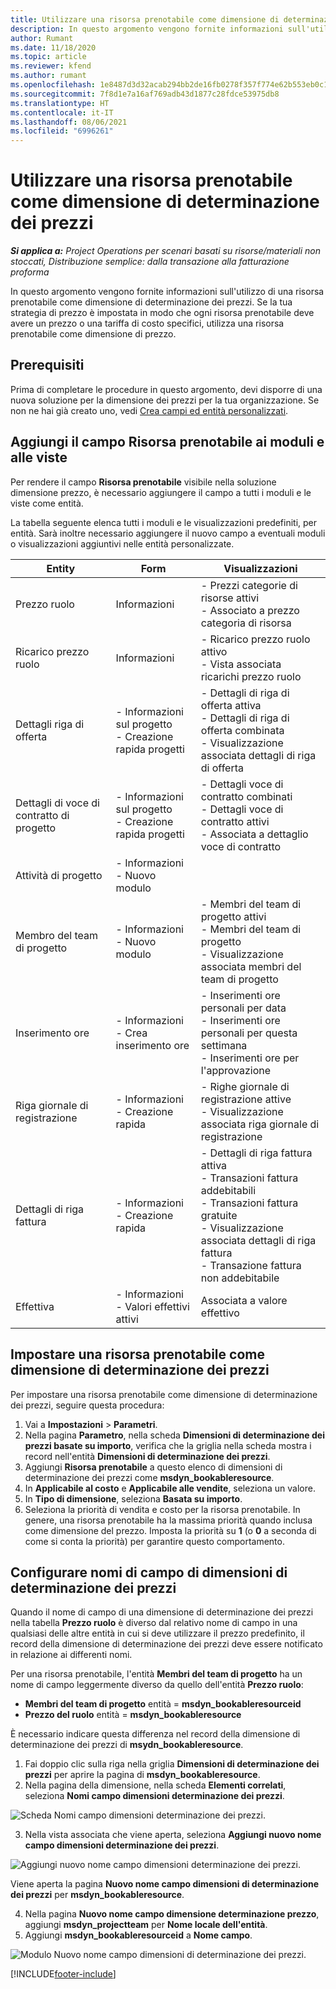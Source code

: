 ```yaml
---
title: Utilizzare una risorsa prenotabile come dimensione di determinazione dei prezzi
description: In questo argomento vengono fornite informazioni sull'utilizzo di una risorsa prenotabile come dimensione di determinazione dei prezzi.
author: Rumant
ms.date: 11/18/2020
ms.topic: article
ms.reviewer: kfend
ms.author: rumant
ms.openlocfilehash: 1e8487d3d32acab294bb2de16fb0278f357f774e62b553eb0c1ebd5b6246e332
ms.sourcegitcommit: 7f8d1e7a16af769adb43d1877c28fdce53975db8
ms.translationtype: HT
ms.contentlocale: it-IT
ms.lasthandoff: 08/06/2021
ms.locfileid: "6996261"
---
```

# <a name="use-a-bookable-resource-as-a-pricing-dimension"></a>Utilizzare una risorsa prenotabile come dimensione di determinazione dei prezzi

 _**Si applica a:** Project Operations per scenari basati su risorse/materiali non stoccati, Distribuzione semplice: dalla transazione alla fatturazione proforma_ 

In questo argomento vengono fornite informazioni sull'utilizzo di una risorsa prenotabile come dimensione di determinazione dei prezzi. Se la tua strategia di prezzo è impostata in modo che ogni risorsa prenotabile deve avere un prezzo o una tariffa di costo specifici, utilizza una risorsa prenotabile come dimensione di prezzo.

## <a name="prerequisites"></a>Prerequisiti
Prima di completare le procedure in questo argomento, devi disporre di una nuova soluzione per la dimensione dei prezzi per la tua organizzazione. Se non ne hai già creato uno, vedi [Crea campi ed entità personalizzati](../pricing-costing/create-custom-fields-entities-pricing-dimensions.md).

## <a name="add-the-bookable-resource-field-to-forms-and-views"></a>Aggiungi il campo Risorsa prenotabile ai moduli e alle viste
Per rendere il campo **Risorsa prenotabile** visibile nella soluzione dimensione prezzo, è necessario aggiungere il campo a tutti i moduli e le viste come entità.

La tabella seguente elenca tutti i moduli e le visualizzazioni predefiniti, per entità. Sarà inoltre necessario aggiungere il nuovo campo a eventuali moduli o visualizzazioni aggiuntivi nelle entità personalizzate.

|   Entity        | Form   |Visualizzazioni        |
| ------------------------------|---------------------------------|----------------------------------|
|  Prezzo ruolo| Informazioni | - Prezzi categorie di risorse attivi<br> - Associato a prezzo categoria di risorsa |
|  Ricarico prezzo ruolo| Informazioni| - Ricarico prezzo ruolo attivo<br>- Vista associata ricarichi prezzo ruolo |
|  Dettagli riga di offerta| - Informazioni sul progetto<br>- Creazione rapida progetti| - Dettagli di riga di offerta attiva<br>- Dettagli di riga di offerta combinata<br>- Visualizzazione associata dettagli di riga di offerta |
|  Dettagli di voce di contratto di progetto| - Informazioni sul progetto<br>- Creazione rapida progetti| - Dettagli voce di contratto combinati<br>- Dettagli voce di contratto attivi<br>- Associata a dettaglio voce di contratto |
|  Attività di progetto| - Informazioni<br>- Nuovo modulo| &nbsp; |
|  Membro del team di progetto| - Informazioni<br>- Nuovo modulo| - Membri del team di progetto attivi<br>- Membri del team di progetto<br>- Visualizzazione associata membri del team di progetto |
|  Inserimento ore| - Informazioni<br>- Crea inserimento ore| - Inserimenti ore personali per data<br>- Inserimenti ore personali per questa settimana<br>- Inserimenti ore per l'approvazione|
|  Riga giornale di registrazione| - Informazioni<br>- Creazione rapida| - Righe giornale di registrazione attive<br>- Visualizzazione associata riga giornale di registrazione |
|  Dettagli di riga fattura| - Informazioni<br>- Creazione rapida| - Dettagli di riga fattura attiva<br>- Transazioni fattura addebitabili<br>- Transazioni fattura gratuite<br>- Visualizzazione associata dettagli di riga fattura <br>- Transazione fattura non addebitabile|
|  Effettiva| - Informazioni<br>- Valori effettivi attivi| Associata a valore effettivo |

## <a name="set-up-a-bookable-resource-as-a-pricing-dimension"></a>Impostare una risorsa prenotabile come dimensione di determinazione dei prezzi
Per impostare una risorsa prenotabile come dimensione di determinazione dei prezzi, seguire questa procedura:

1. Vai a **Impostazioni** > **Parametri**. 
2. Nella pagina **Parametro**, nella scheda **Dimensioni di determinazione dei prezzi basate su importo**, verifica che la griglia nella scheda mostra i record nell'entità **Dimensioni di determinazione dei prezzi**. 
2. Aggiungi **Risorsa prenotabile** a questo elenco di dimensioni di determinazione dei prezzi come **msdyn_bookableresource**. 
3. In **Applicabile al costo** e **Applicabile alle vendite**, seleziona un valore.
4. In **Tipo di dimensione**, seleziona **Basata su importo**. 
5. Seleziona la priorità di vendita e costo per la risorsa prenotabile. In genere, una risorsa prenotabile ha la massima priorità quando inclusa come dimensione del prezzo. Imposta la priorità su **1** (o **0** a seconda di come si conta la priorità) per garantire questo comportamento.

## <a name="set-up-pricing-dimension-field-names"></a>Configurare nomi di campo di dimensioni di determinazione dei prezzi

Quando il nome di campo di una dimensione di determinazione dei prezzi nella tabella **Prezzo ruolo** è diverso dal relativo nome di campo in una qualsiasi delle altre entità in cui si deve utilizzare il prezzo predefinito, il record della dimensione di determinazione dei prezzi deve essere notificato in relazione ai differenti nomi.  

Per una risorsa prenotabile, l'entità **Membri del team di progetto** ha un nome di campo leggermente diverso da quello dell'entità **Prezzo ruolo**: 

 - **Membri del team di progetto** entità = **msdyn_bookableresourceid**
 - **Prezzo del ruolo** entità = **msdyn_bookableresource**

È necessario indicare questa differenza nel record della dimensione di determinazione dei prezzi di **msydn_bookableresource**.

1. Fai doppio clic sulla riga nella griglia **Dimensioni di determinazione dei prezzi** per aprire la pagina di **msdyn_bookableresource**.
2. Nella pagina della dimensione, nella scheda **Elementi correlati**, seleziona **Nomi campo dimensioni determinazione dei prezzi**.

  ![Scheda Nomi campo dimensioni determinazione dei prezzi.](media/PD-fieldname.png)

3. Nella vista associata che viene aperta, seleziona **Aggiungi nuovo nome campo dimensioni determinazione dei prezzi**.

  ![Aggiungi nuovo nome campo dimensioni determinazione dei prezzi.](media/Add-NewPD-fieldname.png)

  Viene aperta la pagina **Nuovo nome campo dimensioni di determinazione dei prezzi** per **msdyn_bookableresource**. 

4. Nella pagina **Nuovo nome campo dimensione determinazione prezzo**, aggiungi **msdyn_projectteam** per **Nome locale dell'entità**.
5. Aggiungi **msdyn_bookableresourceid** a **Nome campo**.

 ![Modulo Nuovo nome campo dimensioni di determinazione dei prezzi.](media/PD-fieldname-Added.png)


[!INCLUDE[footer-include](../includes/footer-banner.md)]